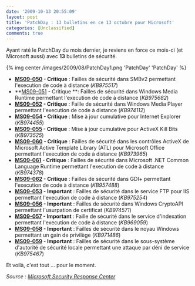 ```yaml
---
date: '2009-10-13 20:55:09'
layout: post
title: 'PatchDay : 13 bulletins en ce 13 octobre pour Microsoft'
categories: [Unclassified]
comments: true
---
```


Ayant raté le PatchDay du mois dernier, je reviens en force ce mois-ci (et Microsoft aussi) avec **13** bulletins de sécurité.

{% img center /images/2009/08/PatchDay1.png 'PatchDay' 'PatchDay' %}
	
  * **[MS09-050](http://www.microsoft.com/technet/security/bulletin/ms09-050.mspx) - Critique** : Failles de sécurité dans SMBv2 permettant l'execution de code à distance (_KB975517_)
  * **[MS09-051](http://www.microsoft.com/technet/security/bulletin/ms09-051.mspx) - Critique **: Failles de sécurité dans Windows Media Runtime permettant l'execution de code à distance (_KB975682_)
  * **[MS09-052](http://www.microsoft.com/technet/security/bulletin/ms09-052.mspx) - Critique** : Faille de sécurité dans Windows Media Player permettant l'execution de code à distance (_KB974112_)
  * **[MS09-054](http://www.microsoft.com/technet/security/bulletin/ms09-054.mspx) - Critique** : Mise à jour cumulative pour Internet Explorer (_KB974455_)
  * **[MS09-055](http://www.microsoft.com/technet/security/bulletin/ms09-055.mspx) - Critique** : Mise à jour cumulative pour ActiveX Kill Bits (_KB973525_)
  * **[MS09-060](http://www.microsoft.com/technet/security/bulletin/ms09-060.mspx) - Critique** : Failles de sécurité dans les contrôles ActiveX de Microsoft Active Template Library (ATL) pour Microsoft Office permettant l'execution de code à distance (_KB973965_)
  * **[MS09-061](http://www.microsoft.com/technet/security/bulletin/ms09-061.mspx) - Critique** : Failles de sécurité dans Microsoft .NET Common Language Runtime permettant l'execution de code à distance (_KB974378_)
  * **[MS09-062](http://www.microsoft.com/technet/security/bulletin/ms09-062.mspx) - Critique** : Failles de sécurité dans GDI+ permettant l'execution de code à distance (_KB957488_)
  * **[MS09-053](http://www.microsoft.com/technet/security/bulletin/ms09-053.mspx) - Important** : Failles de sécurité dans le service FTP pour IIS permettant l'execution de code à distance (_KB975254_)
  * **[MS09-056](http://www.microsoft.com/technet/security/bulletin/ms09-056.mspx) - Important** : Failles de sécurité dans Windows CryptoAPI permettant l'usurpation de certificat (_KB974571_)
  * **[MS09-057](http://www.microsoft.com/technet/security/bulletin/ms09-057.mspx) - Important** : Faille de sécurité dans le service d'indexation permettant l'execution de code à distance (_KB969059_)
  * **[MS09-058](http://www.microsoft.com/technet/security/bulletin/ms09-058.mspx) - Important** : Failles de sécurité dans le noyau Windows permettant un gain de privilège (_KB971486_)
  * **[MS09-059](http://www.microsoft.com/technet/security/bulletin/ms09-059.mspx) - Important** : Failles de sécurité dans le sous-système d'autorité de sécurité locale permettant une attaque par déni de service (_KB975467_)

Et voilà, c'est tout ... pour le moment.

_Source : [Microsoft Security Response Center](https://www.microsoft.com/technet/security/bulletin/ms09-oct.mspx)_
